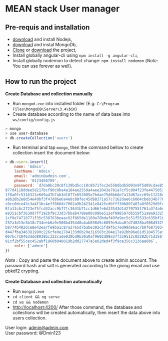 # MEAN stack User manager

## Pre-requis and installation
* [download](https://nodejs.org/en/download/) and install Nodejs,
* [download](https://www.mongodb.com/download-center#community) and instal MongoDb,
* [Clone](https://github.com/radonirinamaminiaina/mean-stack-user-tut.git) or [download](https://github.com/radonirinamaminiaina/mean-stack-user-tut/archive/master.zip) the project,
* Install globally angular-cli using `npm install -g angular-cli`,
* Install globally nodemon to detect change: `npm install nodemon` (*Note*: You can use forever as well).

## How to run the project
**Create Database and collection manually**
* Run `mongod.exe` into installed folder (E.g: `C:\Program Files\MongoDB\Server\3.4\bin`)
* Create database according to the name of data base into `ws/config/config.js`
```javascript
> mongo
> use user-database
> db.createCollection('users')
```
* Run terminal and tap `mongo`, then the command bellow to create collection insert the document below:
```javascript
> db.users.insert({
    name: 'Admin',
    lastName: 'Admin',
    email: 'admin@admin.com',
    phone: '0123456789',
    password: `d7da0bc39c8f139bd5cc10c8b71fec2e550dbdb5093e9f5d09cdae85bfafaab2d40d79a7a1a0fc
977d4118ddee5d217bcf90c0ba4a184ae2559a4aee2043e781a7cf5c804f23fe44750532a8eb7077
1f8a0fc5316321e6d9a47b7ab3d1877e652005e7bdae75d6bb8e7a13d67acc69e11228dcf569d521
a8b28b2e8d54e40bf3f47d86e6a4e0c88fec45d88371a57c7162dae6c6004cbeb34b77679e70fd1a
c0cc0dce43c3a4f1bc4eff866dc7002a9b242341e8425cdbfff30b807a07a8f0529d9fa46c8b5426
8fa13c6c2723e75fcd42acc9b77fc3641b71cc1d66fe6d33543d1d2707551761a3f4a6c1bfaf20e3
e9351cbf3630d7ff192bf9c33d37bbab4788e00c09be512ef098597db559f51a9a933251bc8e9342
1cf8e74718771f35c538763beaac02f865de1160a78bdaf49fe9ec5c51f5533c635bf163d913ff56
257a3d13e3b18c734eeb6a9e500bd354d0a4ab038d5c6859e9aba0fd7d828ba986d532938bf60a65
b8774b482dce8e42ea7fe9ba1c87a2765d7babe302c5fd9fbc7ed99de6ac7b9f68750348473a5eaf
d447fba346381990c226cfe0e2784133d6b20e316503c204e17a92bb96e81d5104575af56f9f000e
067bc710463ddd8038bc322cade030bd9b30a0af9602d88e37f359512c02282b71d356f7c083636e
91cf2bf55cec452abf1960b048019b2dd27747a5a02ded4f3f9ce356c3136aa8b6`,
    role: ['admin']
})
```
*Note* : Copy and paste the document above to create admin account. The password hash and salt is generated according to the giving email and use pbkdf2 crypting.
<br/>
<br/>
**Create Database and collection automatically**
* Run `mongod.exe`
* `cd client && ng serve`
* `cd ws && nodemon`
* [http://localhost:4200/](http://localhost:4200/)
After those command, the database and collections will be created automatically, then insert the data above into users collection.

User login: admin@admin.com <br/>
User password: @Dmin123
